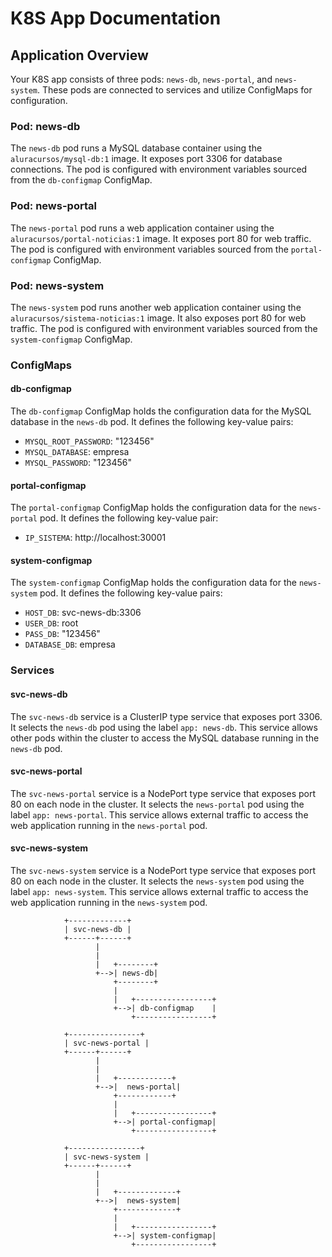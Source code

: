 # K8S App Documentation

## Application Overview

Your K8S app consists of three pods: `news-db`, `news-portal`, and `news-system`. These pods are connected to services and utilize ConfigMaps for configuration.

### Pod: news-db

The `news-db` pod runs a MySQL database container using the `aluracursos/mysql-db:1` image. It exposes port 3306 for database connections. The pod is configured with environment variables sourced from the `db-configmap` ConfigMap.

### Pod: news-portal

The `news-portal` pod runs a web application container using the `aluracursos/portal-noticias:1` image. It exposes port 80 for web traffic. The pod is configured with environment variables sourced from the `portal-configmap` ConfigMap.

### Pod: news-system

The `news-system` pod runs another web application container using the `aluracursos/sistema-noticias:1` image. It also exposes port 80 for web traffic. The pod is configured with environment variables sourced from the `system-configmap` ConfigMap.

### ConfigMaps

#### db-configmap

The `db-configmap` ConfigMap holds the configuration data for the MySQL database in the `news-db` pod. It defines the following key-value pairs:

- `MYSQL_ROOT_PASSWORD`: "123456"
- `MYSQL_DATABASE`: empresa
- `MYSQL_PASSWORD`: "123456"

#### portal-configmap

The `portal-configmap` ConfigMap holds the configuration data for the `news-portal` pod. It defines the following key-value pair:

- `IP_SISTEMA`: http://localhost:30001

#### system-configmap

The `system-configmap` ConfigMap holds the configuration data for the `news-system` pod. It defines the following key-value pairs:

- `HOST_DB`: svc-news-db:3306
- `USER_DB`: root
- `PASS_DB`: "123456"
- `DATABASE_DB`: empresa

### Services

#### svc-news-db

The `svc-news-db` service is a ClusterIP type service that exposes port 3306. It selects the `news-db` pod using the label `app: news-db`. This service allows other pods within the cluster to access the MySQL database running in the `news-db` pod.

#### svc-news-portal

The `svc-news-portal` service is a NodePort type service that exposes port 80 on each node in the cluster. It selects the `news-portal` pod using the label `app: news-portal`. This service allows external traffic to access the web application running in the `news-portal` pod.

#### svc-news-system

The `svc-news-system` service is a NodePort type service that exposes port 80 on each node in the cluster. It selects the `news-system` pod using the label `app: news-system`. This service allows external traffic to access the web application running in the `news-system` pod.

                +-------------+
                | svc-news-db |
                +------+------+ 
                       |
                       |
                       |   +--------+
                       +-->| news-db|
                           +--------+
                           |
                           |   +-----------------+
                           +-->| db-configmap    |
                               +-----------------+

                +----------------+
                | svc-news-portal |
                +------+------+ 
                       |
                       |
                       |   +------------+
                       +-->|  news-portal|
                           +------------+
                           |
                           |   +-----------------+
                           +-->| portal-configmap|
                               +-----------------+

                +----------------+
                | svc-news-system |
                +------+------+ 
                       |
                       |
                       |   +-------------+
                       +-->|  news-system|
                           +-------------+
                           |
                           |   +-----------------+
                           +-->| system-configmap|
                               +-----------------+